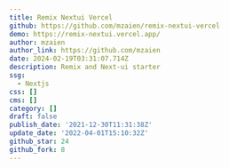 ```yaml
---
title: Remix Nextui Vercel
github: https://github.com/mzaien/remix-nextui-vercel
demo: https://remix-nextui.vercel.app/
author: mzaien
author_link: https://github.com/mzaien
date: 2024-02-19T03:31:07.714Z
description: Remix and Next-ui starter
ssg:
  - Nextjs
css: []
cms: []
category: []
draft: false
publish_date: '2021-12-30T11:31:38Z'
update_date: '2022-04-01T15:10:32Z'
github_star: 24
github_fork: 8
---
```

